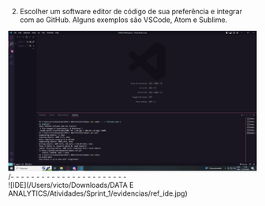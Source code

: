 2) Escolher um software editor de código de sua preferência e integrar com ao GitHub. Alguns exemplos são VSCode, Atom e Sublime.

![Ide](https://github.com/vmpimenta/compass.uol/blob/main/Sprint_1/evidencias/ref.ide.jpg)
/- - - - - - - - - - - - - - - - - - - - - - -\
![IDE](/Users/victo/Downloads/DATA E ANALYTICS/Atividades/Sprint_1/evidencias/ref_ide.jpg)